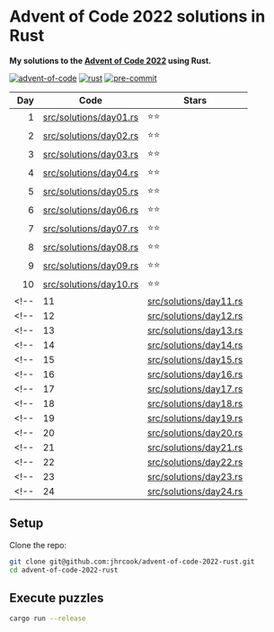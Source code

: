 # Advent of Code 2022 solutions in Rust

**My solutions to the [Advent of Code 2022](https://adventofcode.com/2022) using Rust.**

[![advent-of-code](https://img.shields.io/badge/Advent_of_Code-2022-F80046.svg?style=flat)](https://adventofcode.com)
[![rust](https://img.shields.io/badge/Rust-1.73.0-000000.svg?style=flat&logo=rust)](https://www.python.org)
[![pre-commit](https://img.shields.io/badge/pre--commit-enabled-brightgreen?logo=pre-commit&logoColor=white)](https://github.com/pre-commit/pre-commit)

| Day | Code                                                     | Stars |
| ---:| -------------------------------------------------------- | ----- |
| 1   | [src/solutions/day01.rs](src/solutions/day01.rs) | ⭐️⭐️   |
| 2   | [src/solutions/day02.rs](src/solutions/day02.rs) | ⭐️⭐️   |
| 3   | [src/solutions/day03.rs](src/solutions/day03.rs) | ⭐️⭐️   |
| 4   | [src/solutions/day04.rs](src/solutions/day04.rs) | ⭐️⭐️   |
| 5   | [src/solutions/day05.rs](src/solutions/day05.rs) | ⭐️⭐️   |
| 6   | [src/solutions/day06.rs](src/solutions/day06.rs) | ⭐️⭐️   |
| 7   | [src/solutions/day07.rs](src/solutions/day07.rs) | ⭐️⭐️   |
| 8   | [src/solutions/day08.rs](src/solutions/day08.rs) | ⭐️⭐️   |
| 9   | [src/solutions/day09.rs](src/solutions/day09.rs) | ⭐️⭐️   |
| 10  | [src/solutions/day10.rs](src/solutions/day10.rs) | ⭐️⭐️   |
<!-- | 11  | [src/solutions/day11.rs](src/solutions/day11.rs) | ⭐️    | -->
<!-- | 12  | [src/solutions/day12.rs](src/solutions/day12.rs) | ⭐️⭐️   | -->
<!-- | 13  | [src/solutions/day13.rs](src/solutions/day13.rs) | ⭐️⭐️   | -->
<!-- | 14  | [src/solutions/day14.rs](src/solutions/day14.rs) | ⭐️⭐️   | -->
<!-- | 15  | [src/solutions/day15.rs](src/solutions/day15.rs) | ⭐️⭐️   | -->
<!-- | 16  | [src/solutions/day16.rs](src/solutions/day16.rs) | ⭐️⭐️   | -->
<!-- | 17  | [src/solutions/day17.rs](src/solutions/day17.rs) | ⭐️⭐️   | -->
<!-- | 18  | [src/solutions/day18.rs](src/solutions/day18.rs) | ⭐️⭐️   | -->
<!-- | 19  | [src/solutions/day19.rs](src/solutions/day19.rs) | ⭐️⭐️   | -->
<!-- | 20  | [src/solutions/day20.rs](src/solutions/day20.rs) | ⭐️⭐️   | -->
<!-- | 21  | [src/solutions/day21.rs](src/solutions/day21.rs) | ⭐️⭐️   | -->
<!-- | 22  | [src/solutions/day22.rs](src/solutions/day22.rs) | ⭐️⭐️   | -->
<!-- | 23  | [src/solutions/day23.rs](src/solutions/day23.rs) | ⭐️⭐️   | -->
<!-- | 24  | [src/solutions/day24.rs](src/solutions/day24.rs) | ⭐️⭐️   | -->

## Setup

Clone the repo:

```bash
git clone git@github.com:jhrcook/advent-of-code-2022-rust.git
cd advent-of-code-2022-rust
```

## Execute puzzles

```bash
cargo run --release
```
